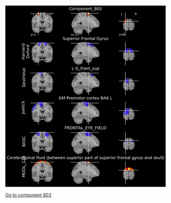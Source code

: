 


![802](preliminary/802.jpg "Component 802")

[Go to component 803](https://parietal-inria.github.io/MODL_atlas/1024/803 "Component 803")